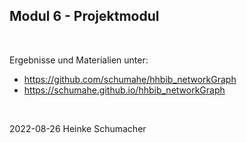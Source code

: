 ## Modul 6 - Projektmodul
<br/>

Ergebnisse und Materialien unter:

- https://github.com/schumahe/hhbib_networkGraph
- https://schumahe.github.io/hhbib_networkGraph
<br/>

2022-08-26 Heinke Schumacher
